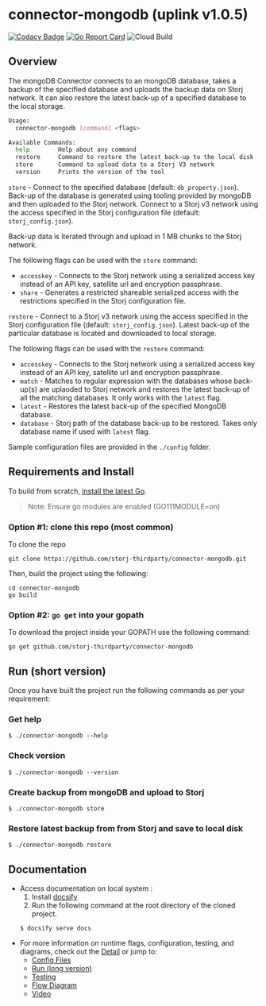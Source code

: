 # connector-mongodb (uplink v1.0.5)

[![Codacy Badge](https://api.codacy.com/project/badge/Grade/d637c9ce9f574fb9a1bab1a8f1960a1d)](https://app.codacy.com/gh/storj-thirdparty/connector-mongodb?utm_source=github.com&utm_medium=referral&utm_content=storj-thirdparty/connector-mongodb&utm_campaign=Badge_Grade_Dashboard)
[![Go Report Card](https://goreportcard.com/badge/github.com/storj-thirdparty/connector-mongodb)](https://goreportcard.com/report/github.com/storj-thirdparty/connector-mongodb)
![Cloud Build](https://storage.googleapis.com/storj-utropic-services-badges/builds/connector-mongodb/branches/master.svg)


## Overview

The mongoDB Connector connects to an mongoDB database, takes a backup of the specified database and uploads the backup data on Storj network. It can also restore the latest back-up of a specified database to the local storage.

```bash
Usage:
  connector-mongodb [command] <flags>

Available Commands:
  help        Help about any command
  restore	  Command to restore the latest back-up to the local disk
  store       Command to upload data to a Storj V3 network
  version     Prints the version of the tool

```

`store` - Connect to the specified database (default: `db_property.json`). Back-up of the database is generated using tooling provided by mongoDB and then uploaded to the Storj network. Connect to a Storj v3 network using the access specified in the Storj configuration file (default: `storj_config.json`). 

 Back-up data is iterated through and upload in 1 MB chunks to the Storj network.

The following flags  can be used with the `store` command:

* `accesskey` - Connects to the Storj network using a serialized access key instead of an API key, satellite url and encryption passphrase.
* `share` - Generates a restricted shareable serialized access with the restrictions specified in the Storj configuration file.

`restore` - Connect to a Storj v3 network using the access specified in the Storj configuration file (default: `storj_config.json`). Latest back-up of the particular database is located and downloaded to local storage. 

The following flags  can be used with the `restore` command:

* `accesskey` - Connects to the Storj network using a serialized access key instead of an API key, satellite url and encryption passphrase.
* `match` - Matches to regular expression with the databases whose back-up(s) are uplaoded to Storj network and restores the latest back-up of all the matching databases. It only works with the `latest` flag.
* `latest` - Restores the latest back-up of the specified MongoDB database.
* `database` - Storj path of the database back-up to be restored. Takes only database name if used with `latest` flag.

Sample configuration files are provided in the `./config` folder. 

## Requirements and Install

To build from scratch, [install the latest Go](https://golang.org/doc/install#install).

> Note: Ensure go modules are enabled (GO111MODULE=on)

### Option #1: clone this repo (most common)

To clone the repo

```
git clone https://github.com/storj-thirdparty/connector-mongodb.git
```

Then, build the project using the following:

```
cd connector-mongodb
go build
```

### Option #2:  ``go get`` into your gopath

 To download the project inside your GOPATH use the following command:

```
go get github.com/storj-thirdparty/connector-mongodb
```

## Run (short version)

Once you have built the project run the following commands as per your requirement:

### Get help

```
$ ./connector-mongodb --help
```

### Check version

```
$ ./connector-mongodb --version
```

### Create backup from mongoDB and upload to Storj

```
$ ./connector-mongodb store
```

### Restore latest backup from from Storj and save to local disk

```
$ ./connector-mongodb restore
```

## Documentation

* Access documentation on local system :
  1) Install [docsify](https://www.npmjs.com/package/docsify-cli)
  2) Run the following command at the root directory of the cloned project.
  ```
  $ docsify serve docs
  ```
* For more information on runtime flags, configuration, testing, and diagrams, check out the [Detail](//github.com/storj-thirdparty/connector-mongodb/wiki) or jump to:
  * [Config Files](//github.com/storj-thirdparty/connector-mongodb/wiki/#config-files)
  * [Run (long version)](//github.com/storj-thirdparty/connector-mongodb/wiki/#run)
  * [Testing](//github.com/storj-thirdparty/connector-mongodb/wiki/#testing)
  * [Flow Diagram](//github.com/storj-thirdparty/connector-mongodb/wiki/#flow-diagram)
  * [Video](//github.com/storj-thirdparty/connector-mongodb/docs/videos)
